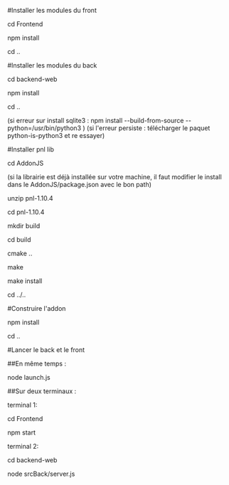#Installer les modules du front

cd Frontend

npm install

cd ..

#Installer les modules du back

cd backend-web

npm install

cd ..

(si erreur sur install sqlite3 : npm install --build-from-source --python=/usr/bin/python3 )
(si l'erreur persiste : télécharger le paquet python-is-python3 et re essayer)

#Installer pnl lib

cd AddonJS

(si la librairie est déjà installée sur votre machine, il faut modifier le install dans le AddonJS/package.json avec le bon path)

unzip pnl-1.10.4

cd pnl-1.10.4

mkdir build

cd build

cmake ..

make

make install

cd ../..

#Construire l'addon

npm install

cd ..

#Lancer le back et le front

##En même temps :

node launch.js

##Sur deux terminaux :

terminal 1:

cd Frontend

npm start

terminal 2:

cd backend-web

node srcBack/server.js
